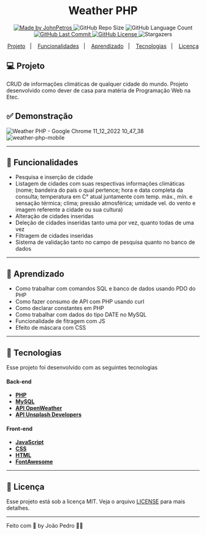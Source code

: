 <h1 align="center">
    Weather PHP
</h1>

<div align="center">
   <a href="https://github.com/JohnPetros">
      <img alt="Made by JohnPetros" src="https://img.shields.io/badge/made%20by-JohnPetros-yellow">
   </a>
   <img alt="GitHub Repo Size" src="https://img.shields.io/github/repo-size/JohnPetros/weather-php">
   <img alt="GitHub Language Count" src="https://img.shields.io/github/languages/count/JohnPetros/weather-php">
   <a href="https://github.com/JohnPetros/weather-php/commits/main">
      <img alt="GitHub Last Commit" src="https://img.shields.io/github/last-commit/JohnPetros/weather-php">
   </a>
  </a>
   </a>
   <a href="https://github.com/JohnPetros/weather-php/blob/main/LICENSE.md">
      <img alt="GitHub License" src="https://img.shields.io/github/license/JohnPetros/weather-php">
   </a>
    <img alt="Stargazers" src="https://img.shields.io/github/stars/JohnPetros/weather-php?style=social">
</div>

<p align="center">
  <a href="#-projeto">Projeto</a>&nbsp;&nbsp;&nbsp;|&nbsp;&nbsp;&nbsp;
  <a href="#-funcionalidades">Funcionalidades</a>&nbsp;&nbsp;&nbsp;|&nbsp;&nbsp;&nbsp;
  <a href="#-aprendizado">Aprendizado</a>&nbsp;&nbsp;&nbsp;|&nbsp;&nbsp;&nbsp;
  <a href="#-tecnologias">Tecnologias</a>&nbsp;&nbsp;&nbsp;|&nbsp;&nbsp;&nbsp;
  <a href="#-licença">Licença</a>
</p>

## 💻 Projeto

CRUD de informações climáticas de qualquer cidade do mundo. Projeto desenvolvido como dever de casa para matéria de Programação Web na Etec.

## ✅ Demonstração

![Weather PHP - Google Chrome 11_12_2022 10_47_38](https://user-images.githubusercontent.com/93893533/206910452-2b83a325-1e15-476e-a192-0689670066c6.png)
![weather-php-mobile](https://user-images.githubusercontent.com/93893533/206910422-17c8bec9-9aff-4823-ba06-946a2881535a.png)

<hr>

## 🔗 Funcionalidades

- Pesquisa e inserção de cidade
- Listagem de cidades com suas respectivas informações climáticas (nome; bandeira do país o qual pertence;  hora e data completa da consulta; temperatura em C° atual juntamente com temp. máx., mín. e sensação térmica; clima; pressão atmosférica; umidade vel. do vento e imagem referente a cidade ou sua cultura)
- Alteração de cidades inseridas
- Deleção de cidades inseridas tanto uma por vez, quanto todas de uma vez
- Filtragem de cidades inseridas
- Sistema de validação tanto no campo de pesquisa quanto no banco de dados

<hr>

## 📖 Aprendizado

- Como trabalhar com comandos SQL e banco de dados usando PDO do PHP
- Como fazer consumo de API com PHP usando curl
- Como declarar constantes em PHP
- Como trabalhar com dados do tipo DATE no MySQL
- Funcionalidade de fitragem com JS
- Efeito de máscara com CSS

<hr>

## 🚀 Tecnologias

Esse projeto foi desenvolvido com as seguintes tecnologias

#### **Back-end**

- **[PHP](https://www.php.net/)**
- **[MySQL](https://www.mysql.com)**
- **[API OpenWeather](https://openweathermap.org/)**
- **[API Unsplash Developers](https://unsplash.com/developers)**

#### **Front-end**

- **[JavaScript](https://developer.mozilla.org/pt-BR/docs/Web/JavaScript)**
- **[CSS](https://developer.mozilla.org/pt-BR/docs/Web/CSS)**
- **[HTML](https://developer.mozilla.org/pt-BR/docs/Web/HTML)**
- **[FontAwesome](https://fontawesome.com/)**

<hr>

## :memo: Licença

Esse projeto está sob a licença MIT. Veja o arquivo [LICENSE](LICENSE) para mais detalhes.

---

Feito com 💜 by João Pedro 👋🏻
